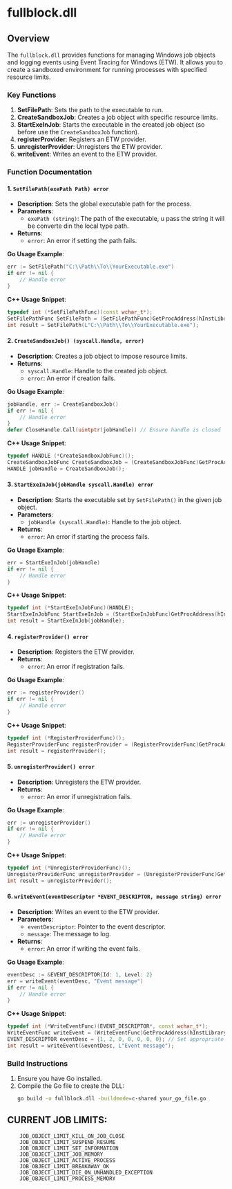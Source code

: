 # fullblock.dll

## Overview

The `fullblock.dll` provides functions for managing Windows job objects and logging events using Event Tracing for Windows (ETW). It allows you to create a sandboxed environment for running processes with specified resource limits.

### Key Functions

1. **SetFilePath**: Sets the path to the executable to run.
2. **CreateSandboxJob**: Creates a job object with specific resource limits.
3. **StartExeInJob**: Starts the executable in the created job object (so before use the ```CreateSandboxJob``` function).
4. **registerProvider**: Registers an ETW provider.
5. **unregisterProvider**: Unregisters the ETW provider.
6. **writeEvent**: Writes an event to the ETW provider.

### Function Documentation

#### 1. `SetFilePath(exePath Path) error`

- **Description**: Sets the global executable path for the process.
- **Parameters**: 
  - `exePath (string)`: The path of the executable, u pass the string it will be converte din the local type path.
- **Returns**: 
  - `error`: An error if setting the path fails.

**Go Usage Example**:
```go
err := SetFilePath("C:\\Path\\To\\YourExecutable.exe")
if err != nil {
    // Handle error
}
```

**C++ Usage Snippet**:
```cpp
typedef int (*SetFilePathFunc)(const wchar_t*);
SetFilePathFunc SetFilePath = (SetFilePathFunc)GetProcAddress(hInstLibrary, "SetFilePath");
int result = SetFilePath(L"C:\\Path\\To\\YourExecutable.exe");
```

#### 2. `CreateSandboxJob() (syscall.Handle, error)`

- **Description**: Creates a job object to impose resource limits.
- **Returns**: 
  - `syscall.Handle`: Handle to the created job object.
  - `error`: An error if creation fails.

**Go Usage Example**:
```go
jobHandle, err := CreateSandboxJob()
if err != nil {
    // Handle error
}
defer CloseHandle.Call(uintptr(jobHandle)) // Ensure handle is closed
```

**C++ Usage Snippet**:
```cpp
typedef HANDLE (*CreateSandboxJobFunc)();
CreateSandboxJobFunc CreateSandboxJob = (CreateSandboxJobFunc)GetProcAddress(hInstLibrary, "CreateSandboxJob");
HANDLE jobHandle = CreateSandboxJob();
```

#### 3. `StartExeInJob(jobHandle syscall.Handle) error`

- **Description**: Starts the executable set by `SetFilePath()` in the given job object.
- **Parameters**: 
  - `jobHandle (syscall.Handle)`: Handle to the job object.
- **Returns**: 
  - `error`: An error if starting the process fails.

**Go Usage Example**:
```go
err = StartExeInJob(jobHandle)
if err != nil {
    // Handle error
}
```

**C++ Usage Snippet**:
```cpp
typedef int (*StartExeInJobFunc)(HANDLE);
StartExeInJobFunc StartExeInJob = (StartExeInJobFunc)GetProcAddress(hInstLibrary, "StartExeInJob");
int result = StartExeInJob(jobHandle);
```

#### 4. `registerProvider() error`

- **Description**: Registers the ETW provider.
- **Returns**: 
  - `error`: An error if registration fails.

**Go Usage Example**:
```go
err := registerProvider()
if err != nil {
    // Handle error
}
```

**C++ Usage Snippet**:
```cpp
typedef int (*RegisterProviderFunc)();
RegisterProviderFunc registerProvider = (RegisterProviderFunc)GetProcAddress(hInstLibrary, "registerProvider");
int result = registerProvider();
```

#### 5. `unregisterProvider() error`

- **Description**: Unregisters the ETW provider.
- **Returns**: 
  - `error`: An error if unregistration fails.

**Go Usage Example**:
```go
err := unregisterProvider()
if err != nil {
    // Handle error
}
```

**C++ Usage Snippet**:
```cpp
typedef int (*UnregisterProviderFunc)();
UnregisterProviderFunc unregisterProvider = (UnregisterProviderFunc)GetProcAddress(hInstLibrary, "unregisterProvider");
int result = unregisterProvider();
```

#### 6. `writeEvent(eventDescriptor *EVENT_DESCRIPTOR, message string) error`

- **Description**: Writes an event to the ETW provider.
- **Parameters**: 
  - `eventDescriptor`: Pointer to the event descriptor.
  - `message`: The message to log.
- **Returns**: 
  - `error`: An error if writing the event fails.

**Go Usage Example**:
```go
eventDesc := &EVENT_DESCRIPTOR{Id: 1, Level: 2}
err = writeEvent(eventDesc, "Event message")
if err != nil {
    // Handle error
}
```

**C++ Usage Snippet**:
```cpp
typedef int (*WriteEventFunc)(EVENT_DESCRIPTOR*, const wchar_t*);
WriteEventFunc writeEvent = (WriteEventFunc)GetProcAddress(hInstLibrary, "writeEvent");
EVENT_DESCRIPTOR eventDesc = {1, 2, 0, 0, 0, 0, 0}; // Set appropriate values
int result = writeEvent(&eventDesc, L"Event message");
```

### Build Instructions

1. Ensure you have Go installed.
2. Compile the Go file to create the DLL:
   ```bash
   go build -o fullblock.dll -buildmode=c-shared your_go_file.go
   ```
## CURRENT JOB LIMITS:
		JOB_OBJECT_LIMIT_KILL_ON_JOB_CLOSE 
		JOB_OBJECT_LIMIT_SUSPEND_RESUME 
		JOB_OBJECT_LIMIT_SET_INFORMATION
		JOB_OBJECT_LIMIT_JOB_MEMORY 
		JOB_OBJECT_LIMIT_ACTIVE_PROCESS 
		JOB_OBJECT_LIMIT_BREAKAWAY_OK 
		JOB_OBJECT_LIMIT_DIE_ON_UNHANDLED_EXCEPTION 
		JOB_OBJECT_LIMIT_PROCESS_MEMORY
